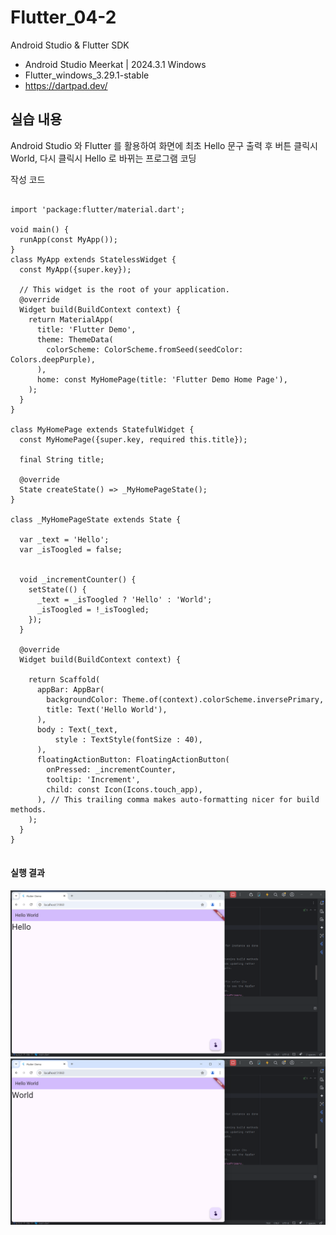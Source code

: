 # Flutter_04-2
Android Studio & Flutter SDK
- Android Studio Meerkat | 2024.3.1 Windows
- Flutter_windows_3.29.1-stable
- https://dartpad.dev/


## 실습 내용
Android Studio 와 Flutter 를 활용하여 화면에 최초 Hello 문구 출력 후 버튼 클릭시 World, 다시 클릭시 Hello 로 바뀌는 프로그램 코딩



작성 코드

<pre>
<code>
import 'package:flutter/material.dart';

void main() {
  runApp(const MyApp());
}
class MyApp extends StatelessWidget {
  const MyApp({super.key});

  // This widget is the root of your application.
  @override
  Widget build(BuildContext context) {
    return MaterialApp(
      title: 'Flutter Demo',
      theme: ThemeData(
        colorScheme: ColorScheme.fromSeed(seedColor: Colors.deepPurple),
      ),
      home: const MyHomePage(title: 'Flutter Demo Home Page'),
    );
  }
}

class MyHomePage extends StatefulWidget {
  const MyHomePage({super.key, required this.title});

  final String title;

  @override
  State<MyHomePage> createState() => _MyHomePageState();
}

class _MyHomePageState extends State<MyHomePage> {

  var _text = 'Hello';
  var _isToogled = false;


  void _incrementCounter() {
    setState(() {
      _text = _isToogled ? 'Hello' : 'World';
      _isToogled = !_isToogled;
    });
  }

  @override
  Widget build(BuildContext context) {

    return Scaffold(
      appBar: AppBar(
        backgroundColor: Theme.of(context).colorScheme.inversePrimary,
        title: Text('Hello World'),
      ),
      body : Text(_text,
          style : TextStyle(fontSize : 40),
      ),
      floatingActionButton: FloatingActionButton(
        onPressed: _incrementCounter,
        tooltip: 'Increment',
        child: const Icon(Icons.touch_app),
      ), // This trailing comma makes auto-formatting nicer for build methods.
    );
  }
}
</code>
</pre>


#### 실행 결과
![코드 실행 결과](./images/flutter_04-2-1.png)
![코드 실행 결과](./images/flutter_04-2-2.png)

